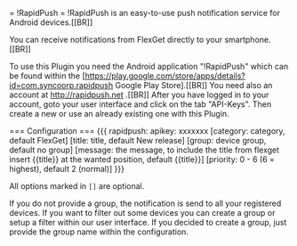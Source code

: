= !RapidPush =
!RapidPush is an easy-to-use push notification service for Android devices.[[BR]]

You can receive notifications from FlexGet directly to your smartphone.[[BR]]

To use this Plugin you need the Android application "!RapidPush" which can be found within the [https://play.google.com/store/apps/details?id=com.syncoorp.rapidpush Google Play Store].[[BR]]
You need also an account at http://rapidpush.net .[[BR]]
After you have logged in to your account, goto your user interface and click on the tab "API-Keys". Then create a new or use an already existing one with this Plugin.

=== Configuration ===
{{{
rapidpush:
    apikey: xxxxxxx
    [category: category, default FlexGet]
    [title: title, default New release]
    [group: device group, default no group]
    [message: the message, to include the title from flexget insert {{title}} at the wanted position, default {{title}}]
    [priority: 0 - 6 (6 = highest), default 2 (normal)]
}}}

All options marked in `[]` are optional.

If you do not provide a group, the notification is send to all your registered devices. If you want to filter out some devices you can create a group or setup a filter within our user interface.
If you decided to create a group, just provide the group name within the configuration.